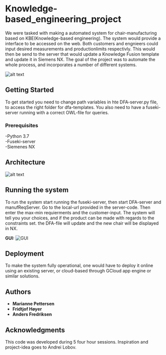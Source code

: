 # Knowledge-based_engineering_project

We were tasked with making a automated system for chair-manufacturing based on KBE(Knowledge-based engineering). The system would provide
a interface to be accessed on the web. Both customers and engnieers could input desired measurements and productionlimits respectivly.
This would then be send to the server that would update a Knowledge Fusion template and update it in Siemens NX. The goal of the project
was to automate the whole process, and incorporates a number of different systems. 

![alt text](https://github.com/anderf2706/Knowledge-based_engineering_project/blob/master/Merknad%202020-02-25%20131626.png)


## Getting Started

To get started you need to change path variables in hte DFA-server.py file, to access the right folder for dfa-templates. You also 
need to have a fuseki-server running with a correct OWL-file for queries. 

### Prerequisites

-Python 3.7 \
-Fuseki-server\
-Siemenes NX 

## Architecture

![alt text](https://github.com/anderf2706/Knowledge-based_engineering_project/blob/master/Merknad%202020-02-25%20131626.png)

## Running the system

To run the system start running the fuseki-server, then start DFA-server and manufReqServer. Go to the local-url provided in the server-code.
Then enter the max-min requierments and the customer-input. The system will tell you your choices, and if the product can be made with regards
to the constraints set. the DFA-file will update and the new chair will be displayed in NX.

**GUI:**
![GUI](https://github.com/anderf2706/Knowledge-based_engineering_project/blob/master/Merknad%202020-02-25%20131735.png)


## Deployment

To make the system fully operational, one would have to deploy it online using an existing server, or cloud-based through GCloud app engine
or similar solutions. 

## Authors

* **Marianne Pettersen**
* **Fridtjof Høyer**
* **Anders Fredriksen**

## Acknowledgments

This code was developed during 5 four hour sessions.
Inspiration and project-idea goes to Andrei Lobov.  
